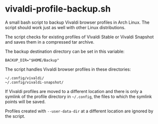 # vivaldi-profile-backup.sh

A small bash script to backup Vivaldi browser profiles in Arch Linux. The script should work just as well with other Linux distributions.

The script checks for existing profiles of Vivaldi Stable or Vivaldi Snapshot and saves them in a compressed tar archive.

The backup destination directory can be set in this variable:
```
BACKUP_DIR="$HOME/Backup"
```

The script handles Vivaldi browser profiles in these directories:
```
~/.config/vivaldi/
~/.config/vivaldi-snapshot/
```

If Vivaldi profiles are moved to a different location and there is only a symlink of the profile directory in `~/.config`, the files to which the symlink points will be saved.

Profiles created with `--user-data-dir` at a different location are ignored by the script.
